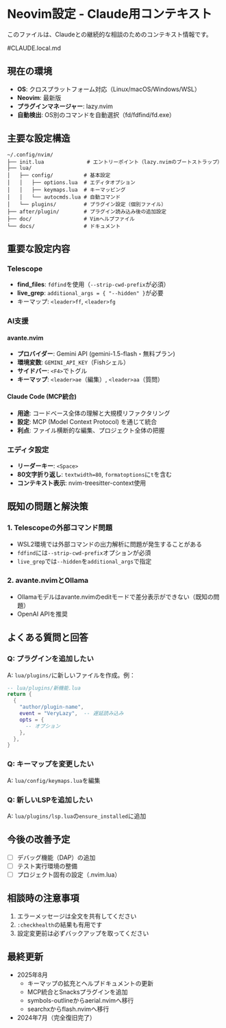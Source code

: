 # Neovim設定 - Claude用コンテキスト

このファイルは、Claudeとの継続的な相談のためのコンテキスト情報です。

#CLAUDE.local.md

## 現在の環境
- **OS**: クロスプラットフォーム対応（Linux/macOS/Windows/WSL）
- **Neovim**: 最新版
- **プラグインマネージャー**: lazy.nvim
- **自動検出**: OS別のコマンドを自動選択（fd/fdfind/fd.exe）

## 主要な設定構造
```
~/.config/nvim/
├── init.lua              # エントリーポイント（lazy.nvimのブートストラップ）
├── lua/
│   ├── config/          # 基本設定
│   │   ├── options.lua  # エディタオプション
│   │   ├── keymaps.lua  # キーマッピング
│   │   └── autocmds.lua # 自動コマンド
│   └── plugins/         # プラグイン設定（個別ファイル）
├── after/plugin/        # プラグイン読み込み後の追加設定
├── doc/                 # Vimヘルプファイル
└── docs/                # ドキュメント
```

## 重要な設定内容

### Telescope
- **find_files**: `fdfind`を使用（`--strip-cwd-prefix`が必須）
- **live_grep**: `additional_args = { "--hidden" }`が必要
- キーマップ: `<leader>ff`, `<leader>fg`

### AI支援
#### avante.nvim
- **プロバイダー**: Gemini API (gemini-1.5-flash・無料プラン)
- **環境変数**: `GEMINI_API_KEY`（Fishシェル）
- **サイドバー**: `<F4>`でトグル
- **キーマップ**: `<leader>ae`（編集）, `<leader>aa`（質問）

#### Claude Code (MCP統合)
- **用途**: コードベース全体の理解と大規模リファクタリング
- **設定**: MCP (Model Context Protocol) を通じて統合
- **利点**: ファイル横断的な編集、プロジェクト全体の把握

### エディタ設定
- **リーダーキー**: `<Space>`
- **80文字折り返し**: `textwidth=80`, `formatoptions`に`t`を含む
- **コンテキスト表示**: nvim-treesitter-context使用

## 既知の問題と解決策

### 1. Telescopeの外部コマンド問題
- WSL2環境では外部コマンドの出力解析に問題が発生することがある
- `fdfind`には`--strip-cwd-prefix`オプションが必須
- `live_grep`では`--hidden`を`additional_args`で指定

### 2. avante.nvimとOllama
- Ollamaモデルはavante.nvimのeditモードで差分表示ができない（既知の問題）
- OpenAI APIを推奨

## よくある質問と回答

### Q: プラグインを追加したい
A: `lua/plugins/`に新しいファイルを作成。例：
```lua
-- lua/plugins/新機能.lua
return {
  {
    "author/plugin-name",
    event = "VeryLazy",  -- 遅延読み込み
    opts = {
      -- オプション
    },
  },
}
```

### Q: キーマップを変更したい
A: `lua/config/keymaps.lua`を編集

### Q: 新しいLSPを追加したい
A: `lua/plugins/lsp.lua`の`ensure_installed`に追加

## 今後の改善予定
- [ ] デバッグ機能（DAP）の追加
- [ ] テスト実行環境の整備
- [ ] プロジェクト固有の設定（.nvim.lua）

## 相談時の注意事項
1. エラーメッセージは全文を共有してください
2. `:checkhealth`の結果も有用です
3. 設定変更前は必ずバックアップを取ってください

## 最終更新
- 2025年8月
  - キーマップの拡充とヘルプドキュメントの更新
  - MCP統合とSnacksプラグインを追加
  - symbols-outlineからaerial.nvimへ移行
  - searchxからflash.nvimへ移行
- 2024年7月（完全復旧完了）
